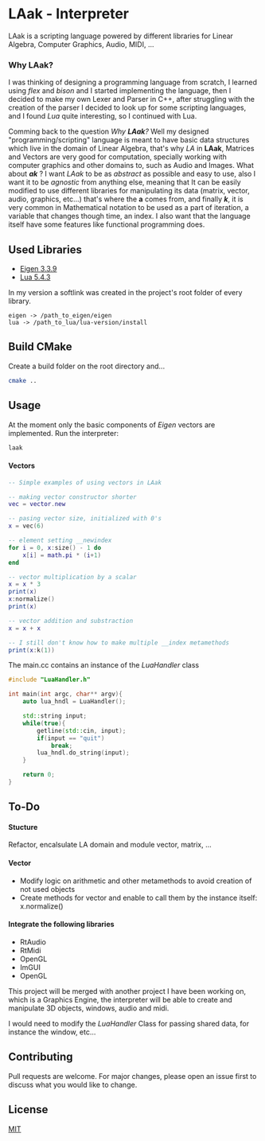 # LAak - Interpreter
LAak is a scripting language powered by different libraries for Linear Algebra, Computer Graphics, Audio, MIDI, ...

### Why LAak?

I was thinking of designing a programming language from scratch, I learned using _flex_ and _bison_ and I started implementing the language, then I decided to make my own Lexer and Parser in C++, after struggling with the creation of the parser I decided to look up for some scripting languages, and I found _Lua_ quite interesting, so I continued with Lua.

Comming back to the question _Why **LAak**?_ Well my designed "programming/scripting" language is meant to have basic data structures which live in the domain of Linear Algebra, that's why _LA_ in **LAak**, Matrices and Vectors are very good for computation, specially working with computer graphics and other domains to, such as Audio and Images. What about _**ak**_ ? I want _LAak_ to be as _abstract_ as possible and easy to use, also I want it to be _agnostic_ from anything else, meaning that It can be easily modified to use different libraries for manipulating its data (matrix, vector, audio, graphics, etc...) that's where the **a** comes from, and finally **_k_**, it is very common in Mathematical notation to be used as a part of iteration, a variable that changes though time, an index. I also want that the language itself have some features like functional programming does.

## Used Libraries

- [Eigen 3.3.9](https://eigen.tuxfamily.org/index.php?title=Main_Page)
- [Lua 5.4.3](http://www.lua.org/ftp/lua-5.4.3.tar.gz)

In my version a softlink was created in the project's root folder of every library.

```
eigen -> /path_to_eigen/eigen
lua -> /path_to_lua/lua-version/install
```

## Build CMake

Create a build folder on the root directory and...

```bash
cmake ..
```

## Usage

At the moment only the basic components of _Eigen_ vectors are implemented. Run the interpreter:

```bash
laak
```
#### Vectors

```lua
-- Simple examples of using vectors in LAak

-- making vector constructor shorter
vec = vector.new

-- pasing vector size, initialized with 0's
x = vec(6)

-- element setting __newindex
for i = 0, x:size() - 1 do
	x[i] = math.pi * (i+1)
end

-- vector multiplication by a scalar
x = x * 3
print(x)
x:normalize()
print(x)

-- vector addition and substraction
x = x + x

-- I still don't know how to make multiple __index metamethods
print(x:k(1))
```

The main.cc contains an instance of the _LuaHandler_ class

```cpp
#include "LuaHandler.h"

int main(int argc, char** argv){   
    auto lua_hndl = LuaHandler();

    std::string input;
    while(true){
        getline(std::cin, input);
        if(input == "quit")
            break;
        lua_hndl.do_string(input);
    }

    return 0;
}
```

## To-Do

#### Stucture
Refactor, encalsulate LA domain and module vector, matrix, ...

#### Vector
- Modify logic on arithmetic and other metamethods to avoid creation of not used objects
- Create methods for vector and enable to call them by the instance itself: x.normalize()

#### Integrate the following libraries
- RtAudio
- RtMidi
- OpenGL
- ImGUI
- OpenGL

This project will be merged with another project I have been working on, which is a Graphics Engine, the interpreter will be able to create and manipulate 3D objects, windows, audio and midi.

I would need to modify the _LuaHandler_ Class for passing shared data, for instance the window, etc...


## Contributing
Pull requests are welcome. For major changes, please open an issue first to discuss what you would like to change.

## License
[MIT](https://choosealicense.com/licenses/mit/)
